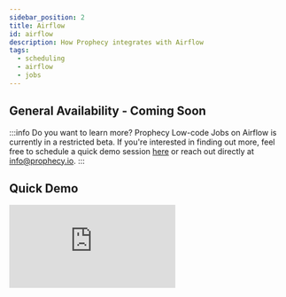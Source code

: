 ```yaml
---
sidebar_position: 2
title: Airflow
id: airflow
description: How Prophecy integrates with Airflow
tags:
  - scheduling
  - airflow
  - jobs
---
```


## General Availability - Coming Soon

:::info Do you want to learn more?
Prophecy Low-code Jobs on Airflow is currently in a restricted beta. If you're interested in finding out more, feel free
to schedule a quick demo session [here](https://www.prophecy.io/request-a-demo) or reach out directly at
[info@prophecy.io](mailto:info@prophecy.io).
:::

## Quick Demo

<div class="video-container">
<iframe src="https://www.youtube.com/embed/RxjgKEaft_4" title="YouTube video player" frameborder="0" allow="accelerometer; autoplay; clipboard-write; encrypted-media; gyroscope; picture-in-picture" allowfullscreen></iframe>
</div>
